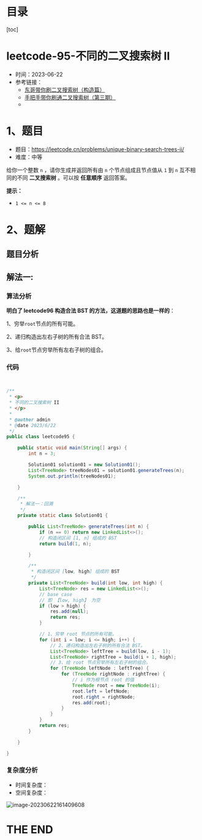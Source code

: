 # 目录

[toc]

# leetcode-95-不同的二叉搜索树 II

- 时间：2023-06-22
- 参考链接：
  - [东哥带你刷二叉搜索树（构造篇）](https://labuladong.gitee.io/algo/di-yi-zhan-da78c/shou-ba-sh-66994/dong-ge-da-b16de/)
  - [手把手带你刷通二叉搜索树（第三期）](https://mp.weixin.qq.com/s/kcwz2lyRxxOsC3n11qdVSw)
  - 



# 1、题目

- 题目：https://leetcode.cn/problems/unique-binary-search-trees-ii/
- 难度：中等



给你一个整数 `n` ，请你生成并返回所有由 `n` 个节点组成且节点值从 `1` 到 `n` 互不相同的不同 **二叉搜索树** 。可以按 **任意顺序** 返回答案。





**提示：**

+ `1 <= n <= 8`



# 2、题解

## 题目分析



## 解法一: 

### 算法分析

**明白了 leetcode96 构造合法 BST 的方法，这道题的思路也是一样的**：

1、穷举`root`节点的所有可能。

2、递归构造出左右子树的所有合法 BST。

3、给`root`节点穷举所有左右子树的组合。

### 代码

```java


/**
 * <p>
 * 不同的二叉搜索树 II
 * </p>
 *
 * @author admin
 * @date 2023/6/22
 */
public class leetcode95 {

    public static void main(String[] args) {
        int n = 3;

        Solution01 solution01 = new Solution01();
        List<TreeNode> treeNodes01 = solution01.generateTrees(n);
        System.out.println(treeNodes01);

    }

    /**
     * 解法一：回溯
     */
    private static class Solution01 {

        public List<TreeNode> generateTrees(int n) {
            if (n == 0) return new LinkedList<>();
            // 构造闭区间 [1, n] 组成的 BST
            return build(1, n);

        }

        /**
         * 构造闭区间 [low, high] 组成的 BST
         */
        private List<TreeNode> build(int low, int high) {
            List<TreeNode> res = new LinkedList<>();
            // base case
            // 即 【low, high】 为空
            if (low > high) {
                res.add(null);
                return res;
            }

            // 1、穷举 root 节点的所有可能。
            for (int i = low; i <= high; i++) {
                // 2、递归构造出左右子树的所有合法 BST。
                List<TreeNode> leftTree = build(low, i - 1);
                List<TreeNode> rightTree = build(i + 1, high);
                // 3、给 root 节点穷举所有左右子树的组合。
                for (TreeNode leftNode : leftTree) {
                    for (TreeNode rightNode : rightTree) {
                        // i 作为根节点 root 的值
                        TreeNode root = new TreeNode(i);
                        root.left = leftNode;
                        root.right = rightNode;
                        res.add(root);
                    }
                }
            }
            return res;
        }

    }

}


```





### 复杂度分析

- 时间复杂度：
- 空间复杂度：



![image-20230622161409608](https://2021-joker.oss-cn-shanghai.aliyuncs.com/java_img/image-20230622161409608.png)



# THE END